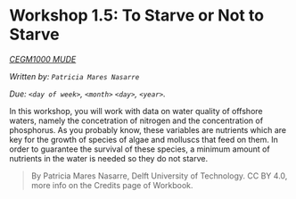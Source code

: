 # Workshop 1.5: To Starve or Not to Starve

*[CEGM1000 MUDE](http://mude.citg.tudelft.nl/)*

*Written by: `Patricia Mares Nasarre`*

*Due: `<day of week>`, `<month>` `<day>`, `<year>`.*

In this workshop, you will work with data on water quality of offshore waters, namely the concetration of nitrogen and the concentration of phosphorus. As you probably know, these variables are nutrients which are key for the growth of species of algae and molluscs that feed on them. In order to guarantee the survival of these species, a minimum amount of nutrients in the water is needed so they do not starve.

> By Patricia Mares Nasarre, Delft University of Technology. CC BY 4.0, more info on the Credits page of Workbook.
